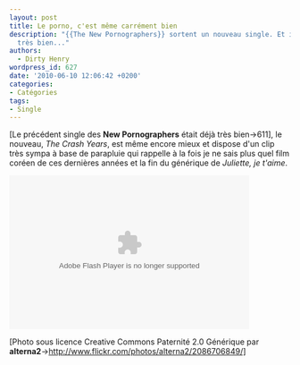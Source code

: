 ```yaml
---
layout: post
title: Le porno, c'est même carrément bien
description: "{{The New Pornographers}} sortent un nouveau single. Et il est encore
  très bien..."
authors:
  - Dirty Henry
wordpress_id: 627
date: '2010-06-10 12:06:42 +0200'
categories:
- Catégories
tags:
- Single
---
```

[Le précédent single des __New Pornographers__ était déjà très bien->611], le nouveau, *The Crash Years*, est même encore mieux et dispose d'un clip très sympa à base de parapluie qui rappelle à la fois je ne sais plus quel film coréen de ces dernières années et la fin du générique de *Juliette, je t'aime*.

<object width="430" height="275" id="delve_playerf41db15d64b449eaa0064d5529d83f23334260o" classid="clsid:D27CDB6E-AE6D-11cf-96B8-444553540000"><param name="movie" value="http://assets.delvenetworks.com/player/loader.swf"/><param name="wmode" value="window"/><param name="allowScriptAccess" value="always"/><param name="allowFullScreen" value="true"/><param name="flashvars" value="mediaId=d32da8fa8c9741108d611e0e700594b6&playerForm=88a26316a62d4655a806dda0da4e95ca&autoplayNextClip=true"/><embed src="http://assets.delvenetworks.com/player/loader.swf" name="delve_playerf41db15d64b449eaa0064d5529d83f23334260e" wmode="window" width="430" height="275" allowScriptAccess="always" allowFullScreen="true" type="application/x-shockwave-flash" pluginspage="http://www.adobe.com/go/getflashplayer" flashvars="mediaId=d32da8fa8c9741108d611e0e700594b6&playerForm=88a26316a62d4655a806dda0da4e95ca&autoplayNextClip=true"></embed></object>

[Photo sous licence Creative Commons Paternité 2.0 Générique par __alterna2__->http://www.flickr.com/photos/alterna2/2086706849/]
